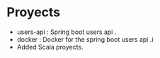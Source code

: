 
# Proyects

* users-api : Spring boot users api .
* docker : Docker for the spring boot users api .i
* Added Scala proyects.



 
